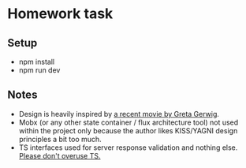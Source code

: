 # Homework task

## Setup
 - npm install
 - npm run dev

## Notes
 - Design is heavily inspired by [a recent movie by Greta Gerwig](https://www.youtube.com/watch?v=pBk4NYhWNMM).
 - Mobx (or any other state container / flux architecture tool) not used within the project only because the author likes KISS/YAGNI design principles a bit too much.
 - TS interfaces used for server response validation and nothing else. [Please don't overuse TS.](https://www.pinterest.com/pin/static-typing--161566705352159916/)
